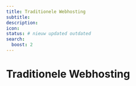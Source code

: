 ```yaml
---
title: Traditionele Webhosting
subtitle:  
description: 
icon: 
status: # nieuw updated outdated
search:
  boost: 2 
---
```


# Traditionele Webhosting

